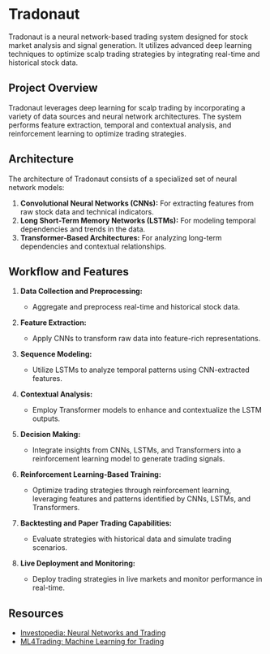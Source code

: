 # Tradonaut

Tradonaut is a neural network-based trading system designed for stock market analysis and signal generation. It utilizes advanced deep learning techniques to optimize scalp trading strategies by integrating real-time and historical stock data.

## Project Overview

Tradonaut leverages deep learning for scalp trading by incorporating a variety of data sources and neural network architectures. The system performs feature extraction, temporal and contextual analysis, and reinforcement learning to optimize trading strategies.

## Architecture

The architecture of Tradonaut consists of a specialized set of neural network models:

1. **Convolutional Neural Networks (CNNs):** For extracting features from raw stock data and technical indicators.
2. **Long Short-Term Memory Networks (LSTMs):** For modeling temporal dependencies and trends in the data.
3. **Transformer-Based Architectures:** For analyzing long-term dependencies and contextual relationships.

## Workflow and Features

1. **Data Collection and Preprocessing:**

   - Aggregate and preprocess real-time and historical stock data.

2. **Feature Extraction:**

   - Apply CNNs to transform raw data into feature-rich representations.

3. **Sequence Modeling:**

   - Utilize LSTMs to analyze temporal patterns using CNN-extracted features.

4. **Contextual Analysis:**

   - Employ Transformer models to enhance and contextualize the LSTM outputs.

5. **Decision Making:**

   - Integrate insights from CNNs, LSTMs, and Transformers into a reinforcement learning model to generate trading signals.

6. **Reinforcement Learning-Based Training:**

   - Optimize trading strategies through reinforcement learning, leveraging features and patterns identified by CNNs, LSTMs, and Transformers.

7. **Backtesting and Paper Trading Capabilities:**

   - Evaluate strategies with historical data and simulate trading scenarios.

8. **Live Deployment and Monitoring:**
   - Deploy trading strategies in live markets and monitor performance in real-time.

## Resources

- [Investopedia: Neural Networks and Trading](https://www.investopedia.com/articles/trading/06/neuralnetworks.asp)
- [ML4Trading: Machine Learning for Trading](https://ml4trading.io/)
